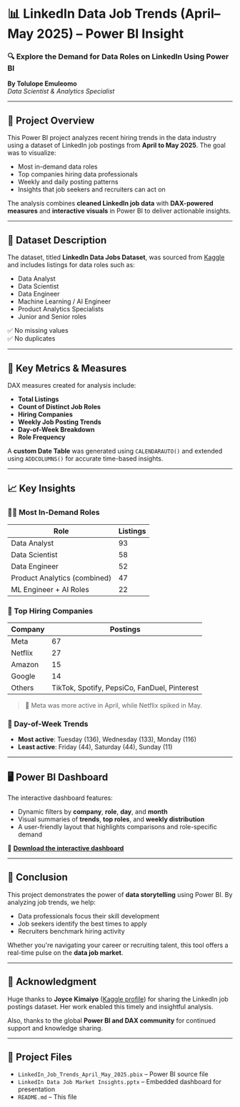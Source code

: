 # 📊 LinkedIn Data Job Trends (April–May 2025) – Power BI Insight

### 🔍 Explore the Demand for Data Roles on LinkedIn Using Power BI  
**By Tolulope Emuleomo**  
*Data Scientist & Analytics Specialist*

---

## 📌 Project Overview

This Power BI project analyzes recent hiring trends in the data industry using a dataset of LinkedIn job postings from **April to May 2025**. The goal was to visualize:

- Most in-demand data roles  
- Top companies hiring data professionals  
- Weekly and daily posting patterns  
- Insights that job seekers and recruiters can act on

The analysis combines **cleaned LinkedIn job data** with **DAX-powered measures** and **interactive visuals** in Power BI to deliver actionable insights.

---

## 🧾 Dataset Description

The dataset, titled **LinkedIn Data Jobs Dataset**, was sourced from [Kaggle](https://www.kaggle.com/joykimaiyo18) and includes listings for data roles such as:

- Data Analyst  
- Data Scientist  
- Data Engineer  
- Machine Learning / AI Engineer  
- Product Analytics Specialists  
- Junior and Senior roles

✅ No missing values  
✅ No duplicates

---

## 🧠 Key Metrics & Measures

DAX measures created for analysis include:

- **Total Listings**  
- **Count of Distinct Job Roles**  
- **Hiring Companies**  
- **Weekly Job Posting Trends**  
- **Day-of-Week Breakdown**  
- **Role Frequency**  

A **custom Date Table** was generated using `CALENDARAUTO()` and extended using `ADDCOLUMNS()` for accurate time-based insights.

---

## 📈 Key Insights

### 🧑‍💼 Most In-Demand Roles

| Role                         | Listings |
|-----------------------------|----------|
| Data Analyst                | 93       |
| Data Scientist              | 58       |
| Data Engineer               | 52       |
| Product Analytics (combined)| 47       |
| ML Engineer + AI Roles      | 22       |

### 🏢 Top Hiring Companies

| Company   | Postings |
|-----------|----------|
| Meta      | 67       |
| Netflix   | 27       |
| Amazon    | 15       |
| Google    | 14       |
| Others    | TikTok, Spotify, PepsiCo, FanDuel, Pinterest |

> 🔁 Meta was more active in April, while Netflix spiked in May.

### 📆 Day-of-Week Trends

- **Most active**: Tuesday (136), Wednesday (133), Monday (116)  
- **Least active**: Friday (44), Saturday (44), Sunday (11)

---

## 🖥️ Power BI Dashboard

The interactive dashboard features:

- Dynamic filters by **company**, **role**, **day**, and **month**
- Visual summaries of **trends**, **top roles**, and **weekly distribution**
- A user-friendly layout that highlights comparisons and role-specific demand

📎 **[Download the interactive dashboard](https://app.powerbi.com/groups/e315becd-0683-4601-ab41-b1f015de48b7/reports/b70b0db3-9edc-4321-8e69-c56d73407ea2/2e46504132585de40aa9?experience=power-bi)** 

---

## 🏁 Conclusion

This project demonstrates the power of **data storytelling** using Power BI. By analyzing job trends, we help:

- Data professionals focus their skill development  
- Job seekers identify the best times to apply  
- Recruiters benchmark hiring activity

Whether you're navigating your career or recruiting talent, this tool offers a real-time pulse on the **data job market**.

---

## 🙏 Acknowledgment

Huge thanks to **Joyce Kimaiyo** ([Kaggle profile](https://www.kaggle.com/joykimaiyo18)) for sharing the LinkedIn job postings dataset. Her work enabled this timely and insightful analysis.

Also, thanks to the global **Power BI and DAX community** for continued support and knowledge sharing.

---

## 📂 Project Files

- `LinkedIn_Job_Trends_April_May_2025.pbix` – Power BI source file  
- `LinkedIn Data Job Market Insights.pptx` – Embedded dashboard for presentation  
- `README.md` – This file
